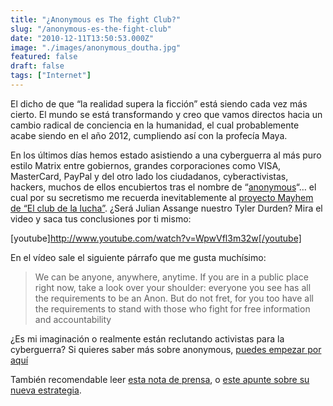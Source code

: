 ```yaml
---
title: "¿Anonymous es The fight Club?"
slug: "/anonymous-es-the-fight-club"
date: "2010-12-11T13:50:53.000Z"
image: "./images/anonymous_doutha.jpg"
featured: false
draft: false
tags: ["Internet"]
---
```



El dicho de que “la realidad supera la ficción” está siendo cada vez más cierto. El mundo se está transformando y creo que vamos directos hacia un cambio radical de conciencia en la humanidad, el cual probablemente acabe siendo en el año 2012, cumpliendo así con la profecía Maya.

En los últimos días hemos estado asistiendo a una cyberguerra al más puro estilo Matrix entre gobiernos, grandes corporaciones como VISA, MasterCard, PayPal y del otro lado los ciudadanos, cyberactivistas, hackers, muchos de ellos encubiertos tras el nombre de “[anonymous](http://en.wikipedia.org/wiki/Anonymous_%28group%29)“… el cual por su secretismo me recuerda inevitablemente al [proyecto Mayhem de “El club de la lucha”](http://es.wikipedia.org/wiki/Fight_Club_%28pel%C3%ADcula%29). ¿Será Julian Assange nuestro Tyler Durden? Mira el video y saca tus conclusiones por ti mismo:

[youtube]http://www.youtube.com/watch?v=WpwVfl3m32w[/youtube]

En el vídeo sale el siguiente párrafo que me gusta muchísimo:

> We can be anyone, anywhere, anytime. If you are in a public place right now, take a look over your shoulder: everyone you see has all the requirements to be an Anon. But do not fret, for you too have all the requirements to stand with those who fight for free information and accountability

¿Es mi imaginación o realmente están reclutando activistas para la cyberguerra? Si quieres saber más sobre anonymous, [puedes empezar por aquí](http://www.whyweprotest.net/en/)

También recomendable leer [esta nota de prensa](http://anonops.blogspot.com/2010/12/press-release-december-10-2010.html "Press Release, December 10, 2010 - ANON OPS"), o [este apunte sobre su nueva estrategia](http://anonops.blogspot.com/2010/12/new-strategy.html "New strategy - ANON OPS").



